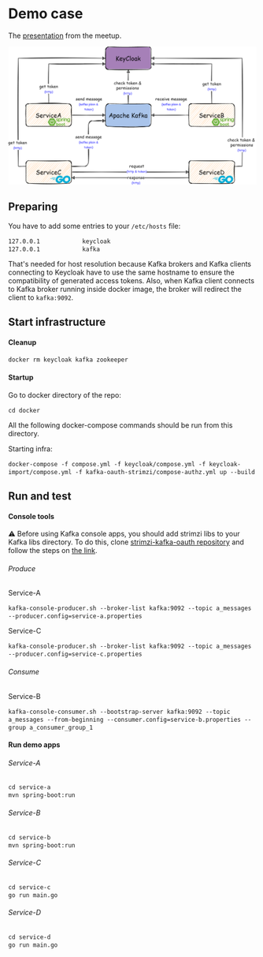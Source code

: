 # Demo case
The [presentation](presentation.pdf) from the meetup.

![Demo case](.img/demo-case.png?raw=true)
## Preparing
You have to add some entries to your ```/etc/hosts``` file:
```
127.0.0.1            keycloak
127.0.0.1            kafka
```
That's needed for host resolution because Kafka brokers and Kafka clients connecting to Keycloak have to use the same hostname to ensure the compatibility of generated access tokens. Also, when Kafka client connects to Kafka broker running inside docker image, the broker will redirect the client to ```kafka:9092```.

## Start infrastructure
#### Cleanup

```
docker rm keycloak kafka zookeeper
```

#### Startup
Go to docker directory of the repo:

```
cd docker
```

All the following docker-compose commands should be run from this directory.

Starting infra:

```
docker-compose -f compose.yml -f keycloak/compose.yml -f keycloak-import/compose.yml -f kafka-oauth-strimzi/compose-authz.yml up --build
```

## Run and test 

#### Console tools
:warning: Before using Kafka console apps, you should add strimzi libs to your Kafka libs directory. To do this, clone [strimzi-kafka-oauth repository](https://github.com/strimzi/strimzi-kafka-oauth) and follow the steps on [the link](https://github.com/strimzi/strimzi-kafka-oauth#building). 
###### Produce
Service-A
```
kafka-console-producer.sh --broker-list kafka:9092 --topic a_messages --producer.config=service-a.properties
```
Service-C
```
kafka-console-producer.sh --broker-list kafka:9092 --topic a_messages --producer.config=service-c.properties
```

###### Consume
Service-B
```
kafka-console-consumer.sh --bootstrap-server kafka:9092 --topic a_messages --from-beginning --consumer.config=service-b.properties --group a_consumer_group_1
```
#### Run demo apps
###### Service-A
```
cd service-a
mvn spring-boot:run
```
###### Service-B
```
cd service-b
mvn spring-boot:run
```
###### Service-C
```
cd service-c
go run main.go
```
###### Service-D
```
cd service-d
go run main.go
```
